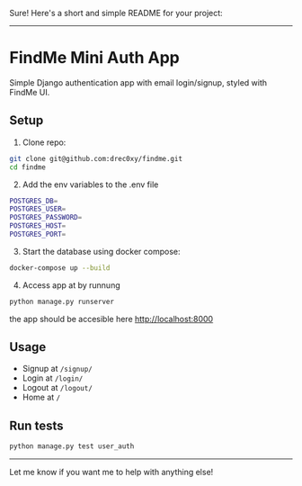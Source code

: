 Sure! Here's a short and simple README for your project:

---

# FindMe Mini Auth App

Simple Django authentication app with email login/signup, styled with FindMe UI.

## Setup

1. Clone repo:

```bash
git clone git@github.com:drec0xy/findme.git
cd findme
```
2. Add the env variables to the .env file
```bash
POSTGRES_DB=
POSTGRES_USER=
POSTGRES_PASSWORD=
POSTGRES_HOST=
POSTGRES_PORT=
```
3. Start the database using docker compose:

```bash
docker-compose up --build
```

4. Access app at by runnung 

```bash
python manage.py runserver
```
the app should be accesible here
 [http://localhost:8000](http://localhost:8000)

## Usage

* Signup at `/signup/`
* Login at `/login/`
* Logout at `/logout/`
* Home at `/`

## Run tests

```bash
python manage.py test user_auth
```

---

Let me know if you want me to help with anything else!
